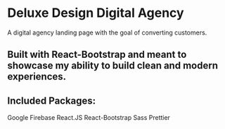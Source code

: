 # Deluxe Design Digital Agency

A digital agency landing page with the goal of converting customers.

## Built with React-Bootstrap and meant to showcase my ability to build clean and modern experiences.

## Included Packages:

Google Firebase
React.JS
React-Bootstrap
Sass
Prettier
